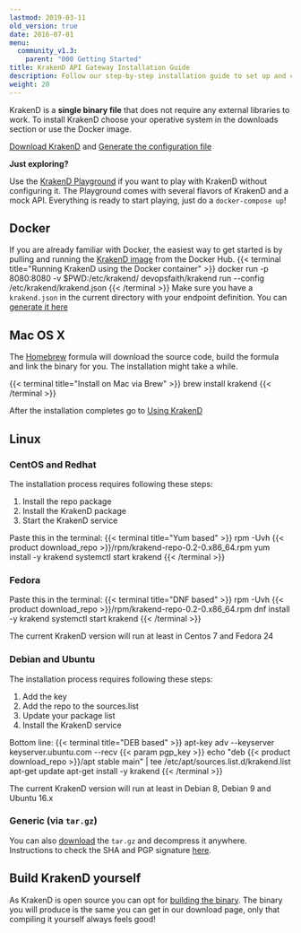 ```yaml
---
lastmod: 2019-03-11
old_version: true
date: 2016-07-01
menu:
  community_v1.3:
    parent: "000 Getting Started"
title: KrakenD API Gateway Installation Guide
description: Follow our step-by-step installation guide to set up and configure KrakenD API Gateway, enabling efficient and scalable API management.
weight: 20
---
```

KrakenD is a **single binary file** that does not require any external libraries to work. To install KrakenD choose your operative system in the downloads section or use the Docker image.


<a href="/download/" class="btn btn-secondary"><i class="fa fa-download"></i> Download KrakenD</a>
and
<a href="https://designer.krakend.io/" class="btn btn-secondary"><i class="fa fa-file"></i> Generate the configuration file</a>


**Just exploring?**

Use the [KrakenD Playground](https://github.com/krakend/playground-community) if you want to play with KrakenD without configuring it. The Playground comes with several flavors of KrakenD and a mock API. Everything is ready to start playing, just do a `docker-compose up`!

## Docker
If you are already familiar with Docker, the easiest way to get started is by pulling and running the [KrakenD image](https://hub.docker.com/r/devopsfaith/krakend/) from the Docker Hub.
{{< terminal title="Running KrakenD using the Docker container" >}}
docker run -p 8080:8080 -v $PWD:/etc/krakend/ devopsfaith/krakend run --config /etc/krakend/krakend.json
{{< /terminal >}}
Make sure you have a `krakend.json` in the current directory with your endpoint definition. You can [generate it here](https://designer.krakend.io/)

## Mac OS X
The [Homebrew](https://brew.sh/) formula will download the source code, build the formula and link the binary for you. The installation might take a while.

{{< terminal title="Install on Mac via Brew" >}}
brew install krakend
{{< /terminal >}}

After the installation completes go to [Using KrakenD](/docs/v1.3/overview/usage/)

## Linux

### CentOS and Redhat
The installation process requires following these steps:

1. Install the repo package
2. Install the KrakenD package
3. Start the KrakenD service

Paste this in the terminal:
{{< terminal title="Yum based" >}}
rpm -Uvh {{< product download_repo >}}/rpm/krakend-repo-0.2-0.x86_64.rpm
yum install -y krakend
systemctl start krakend
{{< /terminal >}}

### Fedora
Paste this in the terminal:
{{< terminal title="DNF based" >}}
rpm -Uvh {{< product download_repo >}}/rpm/krakend-repo-0.2-0.x86_64.rpm
dnf install -y krakend
systemctl start krakend
{{< /terminal >}}

The current KrakenD version will run at least in Centos 7 and Fedora 24

### Debian and Ubuntu

The installation process requires following these steps:

1. Add the key
2. Add the repo to the sources.list
3. Update your package list
4. Install the KrakenD service

Bottom line:
{{< terminal title="DEB based" >}}
apt-key adv --keyserver keyserver.ubuntu.com --recv {{< param pgp_key >}}
echo "deb {{< product download_repo >}}/apt stable main" | tee /etc/apt/sources.list.d/krakend.list
apt-get update
apt-get install -y krakend
{{< /terminal >}}

The current KrakenD version will run at least in Debian 8, Debian 9 and Ubuntu 16.x

### Generic (via `tar.gz`)
You can also [download](/download/) the `tar.gz` and decompress it anywhere. Instructions to check the SHA and PGP signature [here](/docs/v1.3/overview/verifying-packages/).


## Build KrakenD yourself
As KrakenD is open source you can opt for [building the binary](https://github.com/krakend/krakend-ce). The binary you will produce is the same you can get in our download page, only that compiling it yourself always feels good!
